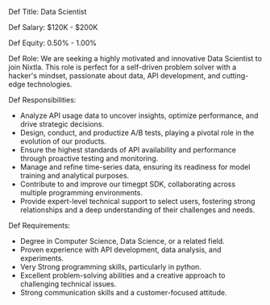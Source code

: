 <!-- Follow this specs to define a Job
{Def Title}
{Def Salary}
{Def Equity}
{Def Role}
{Def Responsibilities}
{Def Requirements}
-->
Def Title: Data Scientist 

Def Salary: $120K - $200K

Def Equity: 0.50% - 1.00%

Def Role: We are seeking a highly motivated and innovative Data Scientist to join Nixtla. This role is perfect for a self-driven problem solver with a hacker's mindset, passionate about data, API development, and cutting-edge technologies.

Def Responsibilities:
- Analyze API usage data to uncover insights, optimize performance, and drive strategic decisions.
- Design, conduct, and productize A/B tests, playing a pivotal role in the evolution of our products.
- Ensure the highest standards of API availability and performance through proactive testing and monitoring.
- Manage and refine time-series data, ensuring its readiness for model training and analytical purposes.
- Contribute to and improve our timegpt SDK, collaborating across multiple programming environments.
- Provide expert-level technical support to select users, fostering strong relationships and a deep understanding of their challenges and needs.

Def Requirements:
- Degree in Computer Science, Data Science, or a related field.
- Proven experience with API development, data analysis, and experiments.
- Very Strong programming skills, particularly in python.
- Excellent problem-solving abilities and a creative approach to challenging technical issues.
- Strong communication skills and a customer-focused attitude.


